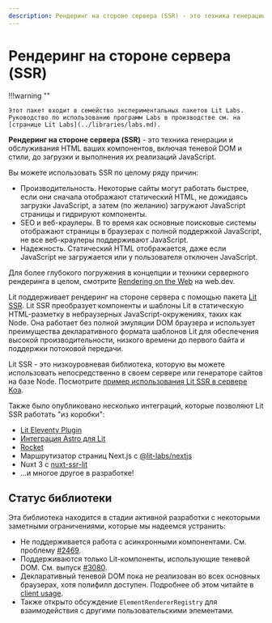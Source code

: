 ```yaml
---
description: Рендеринг на стороне сервера (SSR) - это техника генерации и обслуживания HTML ваших компонентов, включая теневой DOM и стили, до загрузки и выполнения их реализаций JavaScript
---
```


# Рендеринг на стороне сервера (SSR)

!!!warning ""

    Этот пакет входит в семейство экспериментальных пакетов Lit Labs. Руководство по использованию программ Labs в производстве см. на [странице Lit Labs](../libraries/labs.md).

**Рендеринг на стороне сервера (SSR)** - это техника генерации и обслуживания HTML ваших компонентов, включая теневой DOM и стили, до загрузки и выполнения их реализаций JavaScript.

Вы можете использовать SSR по целому ряду причин:

-   Производительность. Некоторые сайты могут работать быстрее, если они сначала отображают статический HTML, не дожидаясь загрузки JavaScript, а затем (по желанию) загружают JavaScript страницы и гидрируют компоненты.
-   SEO и веб-краулеры. В то время как основные поисковые системы отображают страницы в браузерах с полной поддержкой JavaScript, не все веб-краулеры поддерживают JavaScript.
-   Надежность. Статический HTML отображается, даже если JavaScript не загружается или у пользователя отключен JavaScript.

Для более глубокого погружения в концепции и техники серверного рендеринга в целом, смотрите [Rendering on the Web](https://web.dev/rendering-on-the-web/) на web.dev.

Lit поддерживает рендеринг на стороне сервера с помощью пакета [Lit SSR](https://github.com/lit/lit/tree/main/packages/labs/ssr#readme). Lit SSR преобразует компоненты и шаблоны Lit в статическую HTML-разметку в небраузерных JavaScript-окружениях, таких как Node. Она работает без полной эмуляции DOM браузера и использует преимущества декларативного формата шаблонов Lit для обеспечения высокой производительности, низкого времени до первого байта и поддержки потоковой передачи.

Lit SSR - это низкоуровневая библиотека, которую вы можете использовать непосредственно в своем сервере или генераторе сайтов на базе Node. Посмотрите [пример использования Lit SSR в сервере Koa](https://stackblitz.com/edit/lit-ssr-global?file=src/server.js).

Также было опубликовано несколько интеграций, которые позволяют Lit SSR работать "из коробки":

-   [Lit Eleventy Plugin](https://github.com/lit/lit/tree/main/packages/labs/eleventy-plugin-lit#lit-labseleventy-plugin-lit)
-   [Интеграция Astro для Lit](https://docs.astro.build/en/guides/integrations-guide/lit/)
-   [Rocket](https://rocket.modern-web.dev/)
-   Маршрутизатор страниц Next.js с [@lit-labs/nextjs](https://www.npmjs.com/package/@lit-labs/nextjs)
-   Nuxt 3 с [nuxt-ssr-lit](https://www.npmjs.com/package/nuxt-ssr-lit)
-   ...и многое другое в разработке!

## Статус библиотеки

Эта библиотека находится в стадии активной разработки с некоторыми заметными ограничениями, которые мы надеемся устранить:

-   Не поддерживается работа с асинхронными компонентами. См. проблему [#2469](https://github.com/lit/lit/issues/2469).
-   Поддерживаются только Lit-компоненты, использующие теневой DOM. См. выпуск [#3080](https://github.com/lit/lit/issues/3080).
-   Декларативный теневой DOM пока не реализован во всех основных браузерах, хотя полифилл доступен. Подробнее об этом читайте в [client usage](./client-usage.md#lit-components).
-   Также открыто обсуждение `ElementRendererRegistry` для взаимодействия с другими пользовательскими элементами.
